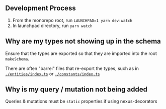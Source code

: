 ## Development Process

1. From the monorepo root, run `LAUNCHPAD=1 yarn dev:watch`
2. In launchpad directory, run `yarn watch`



## Why are my types not showing up in the schema

Ensure that the types are exported so that they are imported into the root `makeSchema`.

There are often "barrel" files that re-export the types, such as in [`./entities/index.ts`](./entities/index.ts) or [`./constants/index.ts`](./constants/index.ts)

## Why is my query / mutation not being added

Queries & mutations must be `static` properties if using nexus-decorators

